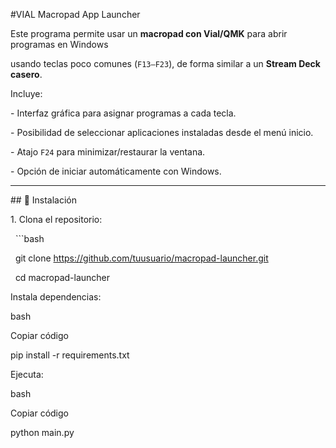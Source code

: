 #VIAL Macropad App Launcher



Este programa permite usar un **macropad con Vial/QMK** para abrir programas en Windows 

usando teclas poco comunes (`F13–F23`), de forma similar a un **Stream Deck casero**.



Incluye:

\- Interfaz gráfica para asignar programas a cada tecla.

\- Posibilidad de seleccionar aplicaciones instaladas desde el menú inicio.

\- Atajo `F24` para minimizar/restaurar la ventana.

\- Opción de iniciar automáticamente con Windows.



---



\## 🚀 Instalación



1\. Clona el repositorio:

&nbsp;  ```bash

&nbsp;  git clone https://github.com/tuusuario/macropad-launcher.git

&nbsp;  cd macropad-launcher

Instala dependencias:



bash

Copiar código

pip install -r requirements.txt

Ejecuta:



bash

Copiar código

python main.py



